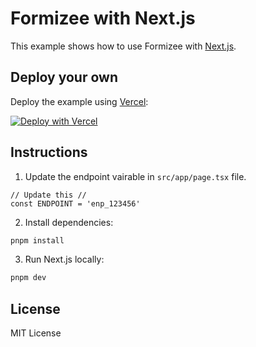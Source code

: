 # Formizee with Next.js

This example shows how to use Formizee with [Next.js](https://nextjs.org).

## Deploy your own

Deploy the example using [Vercel](https://vercel.com):

[![Deploy with Vercel](https://vercel.com/button)](https://vercel.com/new/clone?repository-url=https://github.com/formizee/formizee-nextjs-example&project-name=formizee-nextjs-example&repository-name=formizee-nextjs-example)

## Instructions

1. Update the endpoint vairable in `src/app/page.tsx` file.

```tsx
// Update this //
const ENDPOINT = 'enp_123456'
```

2. Install dependencies:

```sh
pnpm install
```

3. Run Next.js locally:

```sh
pnpm dev
```

## License

MIT License
